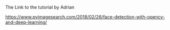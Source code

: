 The Link to the tutorial by Adrian 

https://www.pyimagesearch.com/2018/02/26/face-detection-with-opencv-and-deep-learning/
